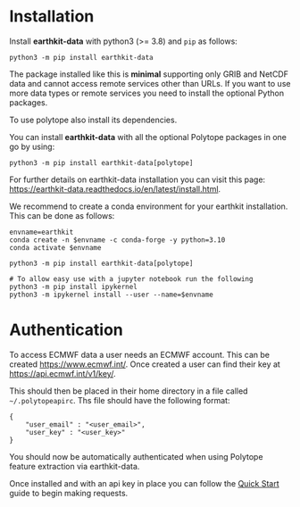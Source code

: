 # Installation

Install **earthkit-data** with python3 (>= 3.8) and ``pip`` as follows:


    python3 -m pip install earthkit-data

The package installed like this is **minimal** supporting only GRIB and NetCDF data and cannot access remote services other than URLs. If you want to use more data types or remote services you need to install the optional Python packages.

To use polytope also install its dependencies.

You can install **earthkit-data** with all the optional Polytope packages in one go by using:


    python3 -m pip install earthkit-data[polytope]

For further details on earthkit-data installation you can visit this page: <a href=https://earthkit-data.readthedocs.io/en/latest/install.html>https://earthkit-data.readthedocs.io/en/latest/install.html</a>.

We recommend to create a conda environment for your earthkit installation. This can be done as follows:

```
envname=earthkit
conda create -n $envname -c conda-forge -y python=3.10
conda activate $envname

python3 -m pip install earthkit-data[polytope]

# To allow easy use with a jupyter notebook run the following
python3 -m pip install ipykernel
python3 -m ipykernel install --user --name=$envname
```

# Authentication

To access ECMWF data a user needs an ECMWF account. This can be created <a href=https://www.ecmwf.int/>https://www.ecmwf.int/</a>. Once created a user can find their key at <a href=https://api.ecmwf.int/v1/key/>https://api.ecmwf.int/v1/key/</a>. 

This should then be placed in their home directory in a file called `~/.polytopeapirc`. Ths file should have the following format:


```
{
    "user_email" : "<user_email>",
    "user_key" : "<user_key>"
}
```

You should now be automatically authenticated when using Polytope feature extraction via earthkit-data.

Once installed and with an api key in place you can follow the <a href="../Quick_Start">Quick Start</a> guide to begin making requests.